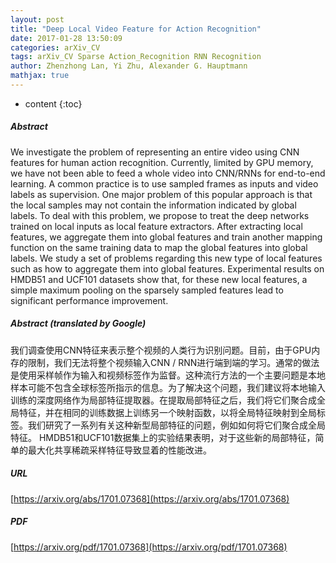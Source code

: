 ```yaml
---
layout: post
title: "Deep Local Video Feature for Action Recognition"
date: 2017-01-28 13:50:09
categories: arXiv_CV
tags: arXiv_CV Sparse Action_Recognition RNN Recognition
author: Zhenzhong Lan, Yi Zhu, Alexander G. Hauptmann
mathjax: true
---
```


* content
{:toc}

##### Abstract
We investigate the problem of representing an entire video using CNN features for human action recognition. Currently, limited by GPU memory, we have not been able to feed a whole video into CNN/RNNs for end-to-end learning. A common practice is to use sampled frames as inputs and video labels as supervision. One major problem of this popular approach is that the local samples may not contain the information indicated by global labels. To deal with this problem, we propose to treat the deep networks trained on local inputs as local feature extractors. After extracting local features, we aggregate them into global features and train another mapping function on the same training data to map the global features into global labels. We study a set of problems regarding this new type of local features such as how to aggregate them into global features. Experimental results on HMDB51 and UCF101 datasets show that, for these new local features, a simple maximum pooling on the sparsely sampled features lead to significant performance improvement.

##### Abstract (translated by Google)
我们调查使用CNN特征来表示整个视频的人类行为识别问题。目前，由于GPU内存的限制，我们无法将整个视频输入CNN / RNN进行端到端的学习。通常的做法是使用采样帧作为输入和视频标签作为监督。这种流行方法的一个主要问题是本地样本可能不包含全球标签所指示的信息。为了解决这个问题，我们建议将本地输入训练的深度网络作为局部特征提取器。在提取局部特征之后，我们将它们聚合成全局特征，并在相同的训练数据上训练另一个映射函数，以将全局特征映射到全局标签。我们研究了一系列有关这种新型局部特征的问题，例如如何将它们聚合成全局特征。 HMDB51和UCF101数据集上的实验结果表明，对于这些新的局部特征，简单的最大化共享稀疏采样特征导致显着的性能改进。

##### URL
[https://arxiv.org/abs/1701.07368](https://arxiv.org/abs/1701.07368)

##### PDF
[https://arxiv.org/pdf/1701.07368](https://arxiv.org/pdf/1701.07368)

